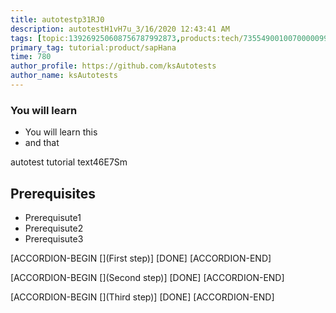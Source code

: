 ```yaml
---
title: autotestp31RJ0
description: autotestH1vH7u_3/16/2020 12:43:41 AM
tags: [topic:139269250608756787992873,products:tech/73554900100700000996,tutorial:experience/advanced]
primary_tag: tutorial:product/sapHana
time: 780
author_profile: https://github.com/ksAutotests
author_name: ksAutotests
---
```

### You will learn
- You will learn this
- and that

autotest tutorial text46E7Sm

## Prerequisites
- Prerequisute1
- Prerequisute2
- Prerequisute3

[ACCORDION-BEGIN [](First step)]
[DONE]
[ACCORDION-END]

[ACCORDION-BEGIN [](Second step)]
[DONE]
[ACCORDION-END]

[ACCORDION-BEGIN [](Third step)]
[DONE]
[ACCORDION-END]

